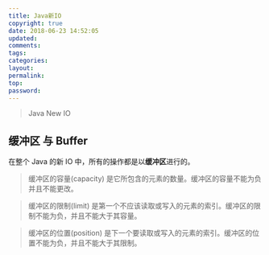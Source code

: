 ```yaml
---
title: Java新IO
copyright: true
date: 2018-06-23 14:52:05
updated:
comments:
tags:
categories:
layout:
permalink:
top:
password:
---
```


<blockquote class="blockquote-center"> Java New IO </blockquote>

<!-- more -->

## 缓冲区 与 Buffer
在整个 Java 的新 IO 中，所有的操作都是以<b>缓冲区</b>进行的。

> 缓冲区的容量(capacity) 是它所包含的元素的数量。缓冲区的容量不能为负并且不能更改。

> 缓冲区的限制(limit) 是第一个不应该读取或写入的元素的索引。缓冲区的限制不能为负，并且不能大于其容量。

> 缓冲区的位置(position) 是下一个要读取或写入的元素的索引。缓冲区的位置不能为负，并且不能大于其限制。


